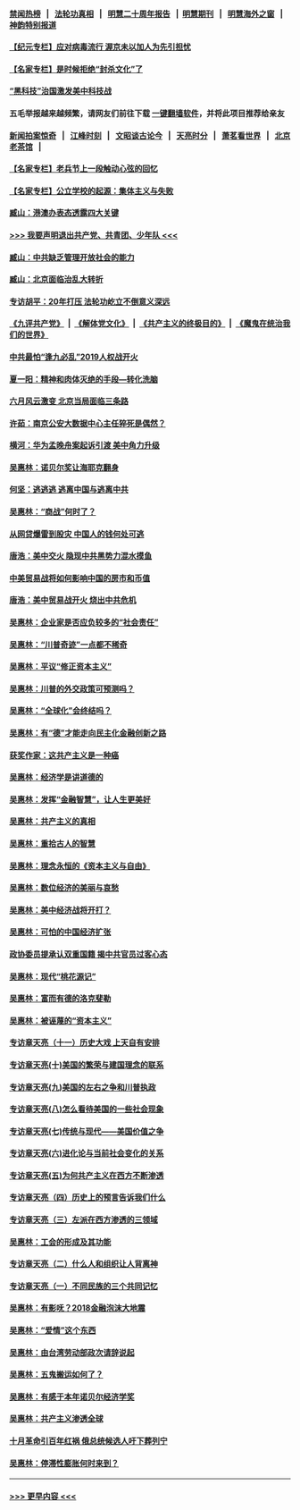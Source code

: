 #### [禁闻热榜](热点新闻.md?=0)  &nbsp;&nbsp;|&nbsp;&nbsp; [法轮功真相](https://github.com/gfw-breaker/truth/blob/master/README.md?=0) &nbsp;&nbsp;|&nbsp;&nbsp; [明慧二十周年报告](https://github.com/gfw-breaker/mh-reports/blob/master/README.md?=0) &nbsp;&nbsp;|&nbsp;&nbsp;[明慧期刊](https://github.com/gfw-breaker/mh-qikan) &nbsp;&nbsp;|&nbsp;&nbsp; [明慧海外之窗](https://github.com/gfw-breaker/mh-news/blob/master/README.md?=0) &nbsp;&nbsp;|&nbsp;&nbsp; [神韵特别报道](https://github.com/gfw-breaker/mh-news/blob/master/shenyun.md?=0)
#### [【纪元专栏】应对病毒流行 渥京未以加人为先引担忧](../pages/nsc423/n11875714.md?t=02232101) 
#### [【名家专栏】是时候拒绝“封杀文化”了](../pages/nsc423/n11814093.md?t=02232101) 
#### [“黑科技”治国激发美中科技战](../pages/nsc423/n11638056.md?t=02232101) 
#### 五毛举报越来越频繁，请网友们前往下载 [一键翻墙软件](https://github.com/gfw-breaker/ssr-accounts)，并将此项目推荐给亲友
#### [新闻拍案惊奇](https://github.com/gfw-breaker/banned-news/blob/master/pages/link4.md) &nbsp;&nbsp;|&nbsp;&nbsp; [江峰时刻](https://github.com/gfw-breaker/banned-news/blob/master/pages/link4.md) &nbsp;&nbsp;|&nbsp;&nbsp; [文昭谈古论今](https://github.com/gfw-breaker/banned-news/blob/master/pages/link4.md) &nbsp;&nbsp;|&nbsp;&nbsp; [天亮时分](https://github.com/gfw-breaker/banned-news/blob/master/pages/link4.md) &nbsp;&nbsp;|&nbsp;&nbsp; [萧茗看世界](https://github.com/gfw-breaker/banned-news/blob/master/pages/link4.md) &nbsp;&nbsp;|&nbsp;&nbsp; [北京老茶馆](https://github.com/gfw-breaker/banned-news/blob/master/pages/link4.md) &nbsp;&nbsp;|&nbsp;&nbsp; 
#### [【名家专栏】老兵节上一段触动心弦的回忆](../pages/nsc423/n11646016.md?t=02232101) 
#### [【名家专栏】公立学校的起源：集体主义与失败](../pages/nsc423/n11601833.md?t=02232101) 
#### [臧山：港澳办表态透露四大关键](../pages/nsc423/n11421628.md?t=02232101) 
#### [>>> 我要声明退出共产党、共青团、少年队 <<<](https://github.com/begood0513/goodnews/blob/master/quit/letter.md) 
#### [臧山：中共缺乏管理开放社会的能力](../pages/nsc423/n11407457.md?t=02232101) 
#### [臧山：北京面临治乱大转折](../pages/nsc423/n11406895.md?t=02232101) 
#### [专访胡平：20年打压 法轮功屹立不倒意义深远](../pages/nsc423/n11398800.md?t=02232101) 
#### [《九评共产党》](https://github.com/begood0513/9ping.md/blob/master/README.md) &nbsp;|&nbsp; [《解体党文化》](../../../../jtdwh.md/blob/master/README.md)  &nbsp;|&nbsp; [《共产主义的终极目的》](../../../../gczydzjmd.md/blob/master/README.md) &nbsp;|&nbsp; [《魔鬼在统治我们的世界》](../../../../mgztzwmdsj.md/blob/master/README.md) 
#### [中共最怕“逢九必乱”2019人权战开火](../pages/nsc423/n11385248.md?t=02232101) 
#### [夏一阳：精神和肉体灭绝的手段—转化洗脑](../pages/nsc423/n11368250.md?t=02232101) 
#### [六月风云激变 北京当局面临三条路](../pages/nsc423/n11313668.md?t=02232101) 
#### [许茹：南京公安大数据中心主任猝死是偶然？](../pages/nsc423/n11064744.md?t=02232101) 
#### [横河：华为孟晚舟案起诉引渡 美中角力升级](../pages/nsc423/n11027230.md?t=02232101) 
#### [吴惠林：诺贝尔奖让海耶克翻身](../pages/nsc423/n10890049.md?t=02232101) 
#### [何坚：逃逃逃 逃离中国与逃离中共](../pages/nsc423/n10592891.md?t=02232101) 
#### [吴惠林：“商战”何时了？](../pages/nsc423/n10573558.md?t=02232101) 
#### [从网贷爆雷到股灾 中国人的钱何处可逃](../pages/nsc423/n10572800.md?t=02232101) 
#### [唐浩：美中交火 隐现中共黑势力混水摸鱼](../pages/nsc423/n10544040.md?t=02232101) 
#### [中美贸易战将如何影响中国的房市和币值](../pages/nsc423/n10543697.md?t=02232101) 
#### [唐浩：美中贸易战开火 烧出中共危机](../pages/nsc423/n10540126.md?t=02232101) 
#### [吴惠林：企业家是否应负较多的“社会责任”](../pages/nsc423/n10535022.md?t=02232101) 
#### [吴惠林：“川普奇迹”一点都不稀奇](../pages/nsc423/n10512808.md?t=02232101) 
#### [吴惠林：平议“修正资本主义”](../pages/nsc423/n10495724.md?t=02232101) 
#### [吴惠林：川普的外交政策可预测吗？](../pages/nsc423/n10462387.md?t=02232101) 
#### [吴惠林：“全球化”会终结吗？](../pages/nsc423/n10452838.md?t=02232101) 
#### [吴惠林：有“德”才能走向民主化金融创新之路](../pages/nsc423/n10432292.md?t=02232101) 
#### [获奖作家：这共产主义是一种癌](../pages/nsc423/n10431541.md?t=02232101) 
#### [吴惠林：经济学是讲道德的](../pages/nsc423/n10398014.md?t=02232101) 
#### [吴惠林：发挥“金融智慧”，让人生更美好](../pages/nsc423/n10375019.md?t=02232101) 
#### [吴惠林：共产主义的真相](../pages/nsc423/n10351394.md?t=02232101) 
#### [吴惠林：重拾古人的智慧](../pages/nsc423/n10337691.md?t=02232101) 
#### [吴惠林：理念永恒的《资本主义与自由》](../pages/nsc423/n10316274.md?t=02232101) 
#### [吴惠林：数位经济的美丽与哀愁](../pages/nsc423/n10292946.md?t=02232101) 
#### [吴惠林：美中经济战将开打？](../pages/nsc423/n10258825.md?t=02232101) 
#### [吴惠林：可怕的中国经济扩张](../pages/nsc423/n10219147.md?t=02232101) 
#### [政协委员提承认双重国籍 揭中共官员过客心态](../pages/nsc423/n10208809.md?t=02232101) 
#### [吴惠林：现代“桃花源记”](../pages/nsc423/n10185234.md?t=02232101) 
#### [吴惠林：富而有德的洛克斐勒](../pages/nsc423/n10142264.md?t=02232101) 
#### [吴惠林：被诬蔑的“资本主义”](../pages/nsc423/n10124816.md?t=02232101) 
#### [专访章天亮（十一）历史大戏 上天自有安排](../pages/nsc423/n10094905.md?t=02232101) 
#### [专访章天亮(十)美国的繁荣与建国理念的联系](../pages/nsc423/n10094899.md?t=02232101) 
#### [专访章天亮(九)美国的左右之争和川普执政](../pages/nsc423/n10094889.md?t=02232101) 
#### [专访章天亮(八)怎么看待美国的一些社会现象](../pages/nsc423/n10094857.md?t=02232101) 
#### [专访章天亮(七)传统与现代——美国价值之争](../pages/nsc423/n10093140.md?t=02232101) 
#### [专访章天亮(六)进化论与当前社会变化的关系](../pages/nsc423/n10092036.md?t=02232101) 
#### [专访章天亮(五)为何共产主义在西方不断渗透](../pages/nsc423/n10083620.md?t=02232101) 
#### [专访章天亮（四）历史上的预言告诉我们什么](../pages/nsc423/n10083606.md?t=02232101) 
#### [专访章天亮（三）左派在西方渗透的三领域](../pages/nsc423/n10081115.md?t=02232101) 
#### [吴惠林：工会的形成及其功能](../pages/nsc423/n10080633.md?t=02232101) 
#### [专访章天亮（二）什么人和组织让人背离神](../pages/nsc423/n10076637.md?t=02232101) 
#### [专访章天亮（一）不同民族的三个共同记忆](../pages/nsc423/n10074188.md?t=02232101) 
#### [吴惠林：有影呒？2018金融泡沫大地震](../pages/nsc423/n10040534.md?t=02232101) 
#### [吴惠林：“爱情”这个东西](../pages/nsc423/n10019423.md?t=02232101) 
#### [吴惠林：由台湾劳动部政次请辞说起](../pages/nsc423/n9979679.md?t=02232101) 
#### [吴惠林：五鬼搬运如何了？](../pages/nsc423/n9925338.md?t=02232101) 
#### [吴惠林：有感于本年诺贝尔经济学奖](../pages/nsc423/n9871883.md?t=02232101) 
#### [吴惠林：共产主义渗透全球](../pages/nsc423/n9812748.md?t=02232101) 
#### [十月革命引百年红祸 俄总统候选人吁下葬列宁](../pages/nsc423/n9810182.md?t=02232101) 
#### [吴惠林：停滞性膨胀何时来到？](../pages/nsc423/n9764136.md?t=02232101) 

----
#### [ >>> 更早内容 <<< ](../indexes/nsc423-earlier.md)

